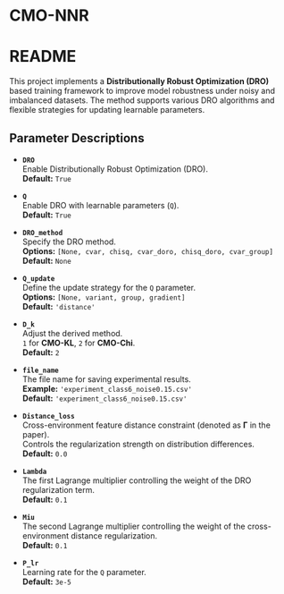 # CMO-NNR
# README

This project implements a **Distributionally Robust Optimization (DRO)** based training framework to improve model robustness under noisy and imbalanced datasets. The method supports various DRO algorithms and flexible strategies for updating learnable parameters.

## Parameter Descriptions

- **`DRO`**  
  Enable Distributionally Robust Optimization (DRO).  
  **Default:** `True`

- **`Q`**  
  Enable DRO with learnable parameters (`Q`).  
  **Default:** `True`

- **`DRO_method`**  
  Specify the DRO method.  
  **Options:** `[None, cvar, chisq, cvar_doro, chisq_doro, cvar_group]`  
  **Default:** `None`

- **`Q_update`**  
  Define the update strategy for the `Q` parameter.  
  **Options:** `[None, variant, group, gradient]`  
  **Default:** `'distance'`

- **`D_k`**  
  Adjust the derived method.  
  `1` for **CMO-KL**, `2` for **CMO-Chi**.  
  **Default:** `2`

- **`file_name`**  
  The file name for saving experimental results.  
  **Example:** `'experiment_class6_noise0.15.csv'`  
  **Default:** `'experiment_class6_noise0.15.csv'`

- **`Distance_loss`**  
  Cross-environment feature distance constraint (denoted as **Γ** in the paper).  
  Controls the regularization strength on distribution differences.  
  **Default:** `0.0`

- **`Lambda`**  
  The first Lagrange multiplier controlling the weight of the DRO regularization term.  
  **Default:** `0.1`

- **`Miu`**  
  The second Lagrange multiplier controlling the weight of the cross-environment distance regularization.  
  **Default:** `0.1`

- **`P_lr`**  
  Learning rate for the `Q` parameter.  
  **Default:** `3e-5`
